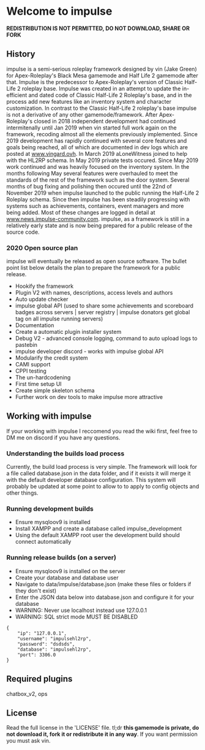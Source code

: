 # Welcome to impulse
**REDISTRIBUTION IS NOT PERMITTED, DO NOT DOWNLOAD, SHARE OR FORK**

## History
impulse is a semi-serious roleplay framework designed by vin (Jake Green) for Apex-Roleplay's Black Mesa gamemode and Half Life 2 gamemode after that. Impulse is the predecessor to Apex-Roleplay's version of Classic Half-Life 2 roleplay base. Impulse was created in an attempt to update  the in-efficient and dated code of Classic Half-Life 2 Roleplay's base, and in the process add new features like an inventory system and character customization. In contrast to the Classic Half-Life 2 roleplay's base impulse is not a derivative of any other gamemode/framework. After Apex-Roleplay's closed in 2018 independent development had continued intermitenally until Jan 2019 when vin started full work again on the framework, recoding almost all the elements previously implemented. Since 2019 development has rapidly continued with several core features and goals being reached, all of which are documented in dev logs which are posted at www.vingard.ovh. In March 2019 aLoneWitness joined to help with the HL2RP schema. In May 2019 private tests occured. Since May 2019 work continued and was heavily focused on the inventory system. In the months following May several features were overhauled to meet the standards of the rest of the framework such as the door system. Several months of bug fixing and polishing then occured until the 22nd of November 2019 when impulse launched to the public running the Half-Life 2 Roleplay schema. Since then impulse has been steadily progressing with systems such as achievements, containers, event managers and more being added. Most of these changes are logged in detail at www.news.impulse-community.com. impulse, as a framework is still in a relatively early state and is now being prepared for a public release of the source code.

### 2020 Open source plan
impulse will eventually be released as open source software. The bullet point list below details the plan to prepare the framework for a public release.
* Hookify the framework
* Plugin V2 with names, descriptions, access levels and authors
* Auto update checker
* impulse global API (used to share some achievements and scoreboard badges across servers | server registry | impulse donators get global tag on all impulse running servers)
* Documentation
* Create a automatic plugin installer system
* Debug V2 - advanced console logging, command to auto upload logs to pastebin
* impulse developer discord - works with impulse global API
* Modularify the credit system
* CAMI support
* CPPI testing
* The un-hardcodening
* First time setup UI
* Create simple skeleton schema
* Further work on dev tools to make impulse more attractive

## Working with impulse
If your working with impulse I reccomend you read the wiki first, feel free to DM me on discord if you have any questions.

### Understanding the builds load process
Currently, the build load process is very simple. The framework will look for a file called database.json in the data folder, and if it exists it will merge it with the default developer database configuration. This system will probably be updated at some point to allow to to apply to config objects and other things.

### Running development builds
* Ensure mysqloov9 is installed
* Install XAMPP and create a database called impulse_development
* Using the default XAMPP root user the development build should connect automatically

### Running release builds (on a server)
* Ensure mysqloov9 is installed on the server
* Create your database and database user
* Navigate to data/impulse/database.json (make these files or folders if they don't exist)
* Enter the JSON data below into database.json and configure it for your database
* WARNING: Never use localhost instead use 127.0.0.1
* WARNING: SQL strict mode MUST BE DISABLED
```
{
	"ip": "127.0.0.1",
	"username": "impulsehl2rp",
	"password": "dsdsds",
	"database": "impulsehl2rp",
	"port": 3306.0
}
```

## Required plugins
chatbox_v2, ops

## License
Read the full license in the 'LICENSE' file.
tl;dr **this gamemode is private, do not download it, fork it or redistribute it in any way**. If you want permission you must ask vin.
